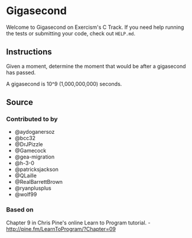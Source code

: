 # Gigasecond

Welcome to Gigasecond on Exercism's C Track.
If you need help running the tests or submitting your code, check out `HELP.md`.

## Instructions

Given a moment, determine the moment that would be after a gigasecond
has passed.

A gigasecond is 10^9 (1,000,000,000) seconds.

## Source

### Contributed to by

- @aydoganersoz
- @bcc32
- @DrJPizzle
- @Gamecock
- @gea-migration
- @h-3-0
- @patricksjackson
- @QLaille
- @RealBarrettBrown
- @ryanplusplus
- @wolf99

### Based on

Chapter 9 in Chris Pine's online Learn to Program tutorial. - http://pine.fm/LearnToProgram/?Chapter=09